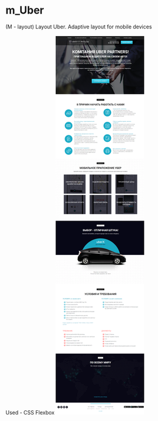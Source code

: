 # m_Uber
(M - layout) Layout Uber. Adaptive layout for mobile devices <br/><br/>
Used - CSS Flexbox
<img src="Uber.png">
